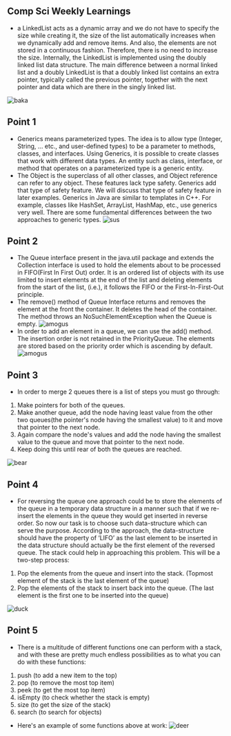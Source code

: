 ## Comp Sci Weekly Learnings ##
* a LinkedList acts as a dynamic array and we do not have to specify the size while creating it, the size of the list automatically increases when we dynamically add and remove items. And also, the elements are not stored in a continuous fashion. Therefore, there is no need to increase the size. Internally, the LinkedList is implemented using the doubly linked list data structure. The main difference between a normal linked list and a doubly LinkedList is that a doubly linked list contains an extra pointer, typically called the previous pointer, together with the next pointer and data which are there in the singly linked list. 


![baka](https://github.com/lucap2527/lucasus/blob/gh-pages/Screenshot%202022-03-30%20095235.png)
## Point 1 ##
* Generics means parameterized types. The idea is to allow type (Integer, String, … etc., and user-defined types) to be a parameter to methods, classes, and interfaces. Using Generics, it is possible to create classes that work with different data types. An entity such as class, interface, or method that operates on a parameterized type is a generic entity.
* The Object is the superclass of all other classes, and Object reference can refer to any object. These features lack type safety. Generics add that type of safety feature. We will discuss that type of safety feature in later examples. Generics in Java are similar to templates in C++. For example, classes like HashSet, ArrayList, HashMap, etc., use generics very well. There are some fundamental differences between the two approaches to generic types. 
![sus](https://github.com/lucap2527/lucasus/blob/gh-pages/Screenshot%202022-03-20%20203333.png)
## Point 2 ##
* The Queue interface present in the java.util package and extends the Collection interface is used to hold the elements about to be processed in FIFO(First In First Out) order. It is an ordered list of objects with its use limited to insert elements at the end of the list and deleting elements from the start of the list, (i.e.), it follows the FIFO or the First-In-First-Out principle.
* The remove() method of Queue Interface returns and removes the element at the front the container. It deletes the head of the container. The method throws an NoSuchElementException when the Queue is empty.
![amogus](https://github.com/lucap2527/lucasus/blob/gh-pages/Screenshot%202022-03-20%20203734.png)
* In order to add an element in a queue, we can use the add() method. The insertion order is not retained in the PriorityQueue. The elements are stored based on the priority order which is ascending by default. 
![amogus](https://github.com/lucap2527/lucasus/blob/gh-pages/Screenshot%202022-03-20%20203709.png)
## Point 3 ##
* In order to merge 2 queues there is a list of steps you must go through:
1) Make pointers for both of the queues.
2) Make another queue, add the node having least value from the other two queues(the pointer's node having the smallest value) to it and move that pointer to the next node.
3) Again compare the node's values and add the node having the smallest value to the queue and move that pointer to the next node.
4) Keep doing this until rear of both the queues are reached.

![bear](https://github.com/lucap2527/lucasus/blob/gh-pages/Screenshot%202022-03-20%20204429.png)
## Point 4 ##
* For reversing the queue one approach could be to store the elements of the queue in a temporary data structure in a manner such that if we re-insert the elements in the queue they would get inserted in reverse order. So now our task is to choose such data-structure which can serve the purpose. According to the approach, the data-structure should have the property of ‘LIFO’ as the last element to be inserted in the data structure should actually be the first element of the reversed queue. The stack could help in approaching this problem. This will be a two-step process: 
1. Pop the elements from the queue and insert into the stack. (Topmost element of the stack is the last element of the queue)
2. Pop the elements of the stack to insert back into the queue. (The last element is the first one to be inserted into the queue)

![duck](https://github.com/lucap2527/lucasus/blob/gh-pages/Screenshot%202022-03-20%20204651.png)
## Point 5 ##
* There is a multitude of different functions one can perform with a stack, and with these are pretty much endless possibilities as to what you can do with these functions:
1. push (to add a new item to the top)
2. pop (to remove the most top item)
3. peek (to get the most top item)
4. isEmpty (to check whether the stack is empty)
5. size (to get the size of the stack)
6. search (to search for objects)
* Here's an example of some functions above at work:
![deer](https://github.com/lucap2527/lucasus/blob/gh-pages/Screenshot%202022-03-20%20205017.png)
